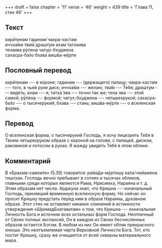+++
draft = false
chapter = '11'
verse = '46'
weight = 439
title = 'Глава 11, стих 46'
+++
## Текст

кирӣт̣инам̇ гадинам̇ чакра-хастам  
иччха̄ми тва̄м̇ драшт̣ум ахам̇ татхаива  
тенаива рӯпен̣а чатур-бхуджена  
сахасра-ба̄хо бхава виш́ва-мӯрте

## Пословный перевод

кирӣт̣инам --- в короне; гадинам --- (держащего) палицу; чакра-хастам ---
того, в чьей руке диск; иччха̄ми --- желаю; тва̄м --- Тебя; драшт̣ум ---
видеть; ахам --- я; татха̄ эва --- точно так же; тена эва --- этой самой;
рӯпен̣а --- формой; чатух̣-бхуджена --- четырехрукой; сахасра-ба̄хо --- о
тысячерукий; бхава --- стань; виш́ва-мӯрте --- о вселенская форма.

## Перевод

О вселенская форма, о тысячерукий Господь, я хочу лицезреть Тебя в Твоем
четырехруком образе с короной на голове, с палицей, диском, раковиной и
лотосом в руках. Я жажду увидеть Тебя в этом облике.

## Комментарий

В «Брахма-самхите» (5.39) говорится: ра̄ма̄ди-мӯртишу кала̄-нийамена
тишт̣хан. Господь вечно пребывает в сотнях и тысячах обликов, главными
среди которых являются Рама, Нрисимха, Нараяна и т. д. Этим образам нет
числа. Арджуна знал, что Кришна --- изначальный Господь, принявший
временную вселенскую форму. Но сейчас он просит Кришну предстать перед
ним в образе Нараяны, духовном образе. Этот стих не оставляет никаких
сомнений в истинности утверждения «ШримадБхагаватам» о том, что Кришна
--- изначальная Личность Бога и источник всех остальных форм Господа.
Неотличный от Своих полных экспансий, Он в каждом из Своих бесчисленных
образов остается Богом. В любом из них Он имеет облик прекрасного юноши.
Это неотъемлемая черта Верховной Личности Бога. Тот, кто постиг Кришну,
сразу же очищается от всей скверны материального мира.
